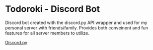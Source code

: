 # Todoroki - Discord Bot
Discord bot created with the discord.py API wrapper and used for my personal server with friends/family. Provides both conveinent and fun features for all server members to utilize.

[Discord.py](https://discordpy.readthedocs.io/en/latest/#)
